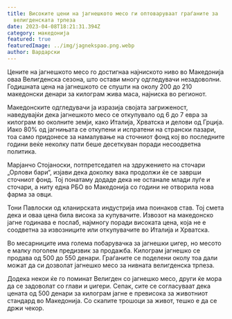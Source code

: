 ```yaml
---
title: Високите цени на јагнешкото месо ги оптоваруваат граѓаните за
  велигденската трпеза
date: 2023-04-08T18:21:31.394Z
category: македонија
featured: true
featuredImage: ../img/jagnekspao.png.webp
author: Вардарски
---
```


Цените на јагнешкото месо го достигнаа најниското ниво во Македонија оваа Велигденска сезона, што остави многу одгледувачи незадоволни. Годишната цена на јагнешкото се спушти на околу 200 до 210 македонски денари за килограм жива маса, најниска во регионот.

Македонските одгледувачи ја изразија својата загриженост, наведувајќи дека јагнешкото месо се откупувало од 6 до 7 евра за килограм во околните земји, како Италија, Хрватска и делови од Грција. Иако 80% од јагнињата се откупени и испратени на странски пазари, тоа само придонесе за намалување на сточниот фонд кој во последните години веќе неколку пати беше десеткуван поради несоодветна политика.

Марјанчо Стојаноски, потпретседател на здружението на сточари „Орлови бари“, изјави дека доколку вака продолжи ќе се заврши сточниот фонд. Тој понатаму додаде дека не останале млади луѓе и сточари, а ниту една РБО во Македонија со години не отворила нова фарма за овци.

Тони Павлоски од кланирската индустрија има поинаков став. Тој смета дека и оваа цена била висока за купувачите. Извозот на македонско јагне годинава е послаб, најмногу поради високата цена, која не е соодветна за извозниците или откупувачите во Италија и Хрватска.

Во месарниците има голема побарувачка за јагнешки џигер, но месото е малку поголем предизвик за продажба. Килограм јагнешко се продава од 500 до 550 денари. Граѓаните се поделени околу тоа дали можат да си дозволат јагнешко месо за нивната велигденска трпеза.

Додека некои ќе го поминат Велигден со јагнешко месо, други ќе мора да се задоволат со глави и џигери. Сепак, сите се согласуваат дека цената од 500 денари за килограм јагне е превисока за животниот стандард во Македонија. Со скапите трошоци за живот, тешко е да се држи чекор.
